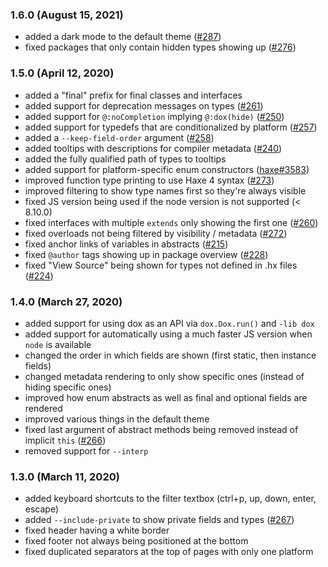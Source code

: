 ### 1.6.0 (August 15, 2021)

- added a dark mode to the default theme ([#287](https://github.com/HaxeFoundation/dox/issues/287))
- fixed packages that only contain hidden types showing up ([#276](https://github.com/HaxeFoundation/dox/issues/276))

### 1.5.0 (April 12, 2020)

- added a "final" prefix for final classes and interfaces
- added support for deprecation messages on types ([#261](https://github.com/HaxeFoundation/dox/issues/261))
- added support for `@:noCompletion` implying `@:dox(hide)` ([#250](https://github.com/HaxeFoundation/dox/issues/250))
- added support for typedefs that are conditionalized by platform ([#257](https://github.com/HaxeFoundation/dox/issues/257))
- added a `--keep-field-order` argument ([#258](https://github.com/HaxeFoundation/dox/issues/258))
- added tooltips with descriptions for compiler metadata ([#240](https://github.com/HaxeFoundation/dox/issues/240))
- added the fully qualified path of types to tooltips
- added support for platform-specific enum constructors ([haxe#3583](https://github.com/HaxeFoundation/haxe/issues/3583))
- improved function type printing to use Haxe 4 syntax ([#273](https://github.com/HaxeFoundation/dox/issues/273))
- improved filtering to show type names first so they're always visible
- fixed JS version being used if the node version is not supported (< 8.10.0)
- fixed interfaces with multiple `extends` only showing the first one ([#260](https://github.com/HaxeFoundation/dox/issues/260))
- fixed overloads not being filtered by visibility / metadata ([#272](https://github.com/HaxeFoundation/dox/issues/272))
- fixed anchor links of variables in abstracts ([#215](https://github.com/HaxeFoundation/dox/issues/215))
- fixed `@author` tags showing up in package overview ([#228](https://github.com/HaxeFoundation/dox/issues/228))
- fixed "View Source" being shown for types not defined in .hx files ([#224](https://github.com/HaxeFoundation/dox/issues/224))

### 1.4.0 (March 27, 2020)

- added support for using dox as an API via `dox.Dox.run()` and `-lib dox`
- added support for automatically using a much faster JS version when `node` is available
- changed the order in which fields are shown (first static, then instance fields)
- changed metadata rendering to only show specific ones (instead of hiding specific ones)
- improved how enum abstracts as well as final and optional fields are rendered
- improved various things in the default theme
- fixed last argument of abstract methods being removed instead of implicit `this` ([#266](https://github.com/HaxeFoundation/dox/issues/266))
- removed support for `--interp`

### 1.3.0 (March 11, 2020)

- added keyboard shortcuts to the filter textbox (ctrl+p, up, down, enter, escape)
- added `--include-private` to show private fields and types ([#267](https://github.com/HaxeFoundation/dox/pull/267))
- fixed header having a white border
- fixed footer not always being positioned at the bottom
- fixed duplicated separators at the top of pages with only one platform
